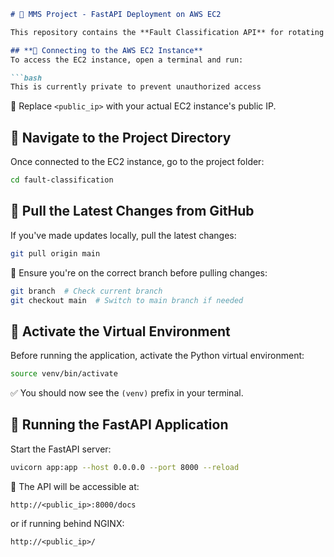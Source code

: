 ```markdown
# 🚀 MMS Project - FastAPI Deployment on AWS EC2

This repository contains the **Fault Classification API** for rotating machines, built with **FastAPI** and deployed on **AWS EC2**.

## **📌 Connecting to the AWS EC2 Instance**
To access the EC2 instance, open a terminal and run:

```bash
This is currently private to prevent unauthorized access
```
📌 Replace `<public_ip>` with your actual EC2 instance's public IP.

## **📌 Navigate to the Project Directory**
Once connected to the EC2 instance, go to the project folder:

```bash
cd fault-classification
```

## **📌 Pull the Latest Changes from GitHub**
If you've made updates locally, pull the latest changes:

```bash
git pull origin main
```

📌 Ensure you're on the correct branch before pulling changes:
```bash
git branch  # Check current branch
git checkout main  # Switch to main branch if needed
```

## **📌 Activate the Virtual Environment**
Before running the application, activate the Python virtual environment:

```bash
source venv/bin/activate
```
✅ You should now see the `(venv)` prefix in your terminal.

## **📌 Running the FastAPI Application**
Start the FastAPI server:

```bash
uvicorn app:app --host 0.0.0.0 --port 8000 --reload
```

🔹 The API will be accessible at:
```
http://<public_ip>:8000/docs
```
or if running behind NGINX:
```
http://<public_ip>/
```
```
